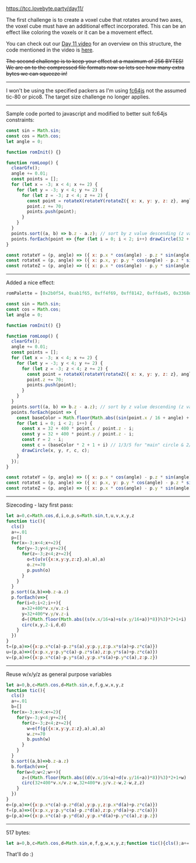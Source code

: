 https://tcc.lovebyte.party/day11/

The first challenge is to create a voxel cube that rotates around two axes, the voxel cube must have an additional effect incorporated. This can be an effect like coloring the voxels or it can be a movement effect.

You can check out our [Day 11 video](https://www.youtube.com/watch?v=K68NwsLGAPc) for an overview on this structure, the code mentioned in the video is [here](https://tcc.lovebyte.party/day11/#sample-code-for-tic-80).

~~The second challenge is to keep your effect at a maximum of 256 BYTES! We are on to the compressed file formats now so lets see how many extra bytes we can squeeze in!~~

-----

I won't be using the specified packers as I'm using [fc64js](https://github.com/TheInvader360/fc64js) not the assumed tic-80 or pico8. The target size challenge no longer applies.

-----

Sample code ported to javascript and modified to better suit fc64js constraints:

```js
const sin = Math.sin;
const cos = Math.cos;
let angle = 0;

function romInit() {}

function romLoop() {
  clearGfx();
  angle += 0.01;
  const points = [];
  for (let x = -3; x < 4; x += 2) {
    for (let y = -3; y < 4; y += 2) {
      for (let z = -3; z < 4; z += 2) {
        const point = rotateX(rotateY(rotateZ({ x: x, y: y, z: z}, angle), angle), angle);
        point.z += 70;
        points.push(point);
      }
    }
  }
  points.sort((a, b) => b.z - a.z); // sort by z value descending (z values increase heading "into" the screen)
  points.forEach(point => {for (let i = 0; i < 2; i++) drawCircle(32 + 400 * point.x / point.z - i, 32 + 400 * point.y / point.z - i, 2 - i, 2 + i, 2 + i)});
}

const rotateY = (p, angle) => ({ x: p.x * cos(angle) - p.z * sin(angle), y: p.y, z: p.x * sin(angle) + p.z * cos(angle) });
const rotateX = (p, angle) => ({ x: p.x, y: p.y * cos(angle) - p.z * sin(angle), z: p.y * sin(angle) + p.z * cos(angle) });
const rotateZ = (p, angle) => ({ x: p.x * cos(angle) - p.y * sin(angle), y: p.x * sin(angle) + p.y * cos(angle), z: p.z });
```

-----

Added a nice effect:

```js
romPalette = [0x2b0f54, 0xab1f65, 0xff4f69, 0xff8142, 0xffda45, 0x3368dc, 0x49e7ec, 0xfff7f8]; // https://lospec.com/palette-list/funkyfuture-8 (reordered)

const sin = Math.sin;
const cos = Math.cos;
let angle = 0;

function romInit() {}

function romLoop() {
  clearGfx();
  angle += 0.01;
  const points = [];
  for (let x = -3; x < 4; x += 2) {
    for (let y = -3; y < 4; y += 2) {
      for (let z = -3; z < 4; z += 2) {
        const point = rotateX(rotateY(rotateZ({ x: x, y: y, z: z}, angle), angle), angle);
        point.z += 70;
        points.push(point);
      }
    }
  }
  points.sort((a, b) => b.z - a.z); // sort by z value descending (z values increase heading "into" the screen)
  points.forEach(point => {
    const baseColor = Math.floor(Math.abs((sin(point.x / 16 + angle) + sin(point.y / 16 + angle)) * 8)) % 3; // base color index of 0/1/2
    for (let i = 0; i < 2; i++) {
      const x = 32 + 400 * point.x / point.z - i;
      const y = 32 + 400 * point.y / point.z - i;
      const r = 2 - i;
      const c = (baseColor * 2 + 1 + i) // 1/3/5 for "main" circle & 2/4/6 for "highlight" circle
      drawCircle(x, y, r, c, c);
    }
  });
}

const rotateY = (p, angle) => ({ x: p.x * cos(angle) - p.z * sin(angle), y: p.y, z: p.x * sin(angle) + p.z * cos(angle) });
const rotateX = (p, angle) => ({ x: p.x, y: p.y * cos(angle) - p.z * sin(angle), z: p.y * sin(angle) + p.z * cos(angle) });
const rotateZ = (p, angle) => ({ x: p.x * cos(angle) - p.y * sin(angle), y: p.x * sin(angle) + p.y * cos(angle), z: p.z });
```

-----

Sizecoding - lazy first pass:

```js
let a=0,c=Math.cos,d,i,o,p,s=Math.sin,t,u,v,x,y,z
function tic(){
  cls()
  a+=.01
  p=[]
  for(x=-3;x<4;x+=2){
    for(y=-3;y<4;y+=2){
      for(z=-3;z<4;z+=2){
        o=t(u(v({x:x,y:y,z:z},a),a),a)
        o.z+=70
        p.push(o)
      }
    }
  }
  p.sort((a,b)=>b.z-a.z)
  p.forEach(v=>{
    for(i=0;i<2;i++){
      x=32+400*v.x/v.z-i
      y=32+400*v.y/v.z-i
      d=((Math.floor(Math.abs((s(v.x/16+a)+s(v.y/16+a))*8))%3)*2+1+i)
      circ(x,y,2-i,d,d)
    }
  })
}
t=(p,a)=>({x:p.x*c(a)-p.z*s(a),y:p.y,z:p.x*s(a)+p.z*c(a)})
u=(p,a)=>({x:p.x,y:p.y*c(a)-p.z*s(a),z:p.y*s(a)+p.z*c(a)})
v=(p,a)=>({x:p.x*c(a)-p.y*s(a),y:p.x*s(a)+p.y*c(a),z:p.z})
```

-----

Reuse w/x/y/z as general purpose variables

```js
let a=0,b,c=Math.cos,d=Math.sin,e,f,g,w,x,y,z
function tic(){
  cls()
  a+=.01
  b=[]
  for(x=-3;x<4;x+=2){
    for(y=-3;y<4;y+=2){
      for(z=-3;z<4;z+=2){
        w=e(f(g({x:x,y:y,z:z},a),a),a)
        w.z+=70
        b.push(w)
      }
    }
  }
  b.sort((a,b)=>b.z-a.z)
  b.forEach(v=>{
    for(w=0;w<2;w++){
      z=((Math.floor(Math.abs((d(v.x/16+a)+d(v.y/16+a))*8))%3)*2+1+w)
      circ(32+400*v.x/v.z-w,32+400*v.y/v.z-w,2-w,z,z)
    }
  })
}
e=(p,a)=>({x:p.x*c(a)-p.z*d(a),y:p.y,z:p.x*d(a)+p.z*c(a)})
f=(p,a)=>({x:p.x,y:p.y*c(a)-p.z*d(a),z:p.y*d(a)+p.z*c(a)})
g=(p,a)=>({x:p.x*c(a)-p.y*d(a),y:p.x*d(a)+p.y*c(a),z:p.z})

```

-----

517 bytes:

```js
let a=0,b,c=Math.cos,d=Math.sin,e,f,g,w,x,y,z;function tic(){cls();a+=.01;b=[];for(x=-3;x<4;x+=2)for(y=-3;y<4;y+=2)for(z=-3;z<4;z+=2)w=e(f(g({x:x,y:y,z:z},a),a),a),w.z+=70,b.push(w);b.sort((a,b)=>b.z-a.z);b.forEach(v=>{for(w=0;w<2;w++)z=((~~(Math.abs((d(v.x/16+a)+d(v.y/16+a))*8))%3)*2+1+w),circ(32+400*v.x/v.z-w,32+400*v.y/v.z-w,2-w,z,z)})}e=(p,a)=>({x:p.x*c(a)-p.z*d(a),y:p.y,z:p.x*d(a)+p.z*c(a)});f=(p,a)=>({x:p.x,y:p.y*c(a)-p.z*d(a),z:p.y*d(a)+p.z*c(a)});g=(p,a)=>({x:p.x*c(a)-p.y*d(a),y:p.x*d(a)+p.y*c(a),z:p.z})
```

That'll do :)

